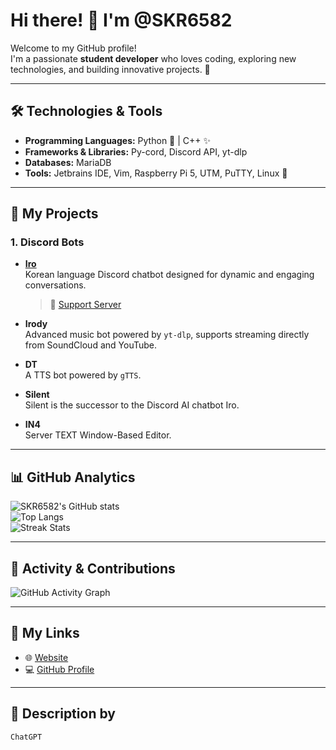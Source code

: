 # Hi there! 👋 I'm **@SKR6582**

Welcome to my GitHub profile!  
I'm a passionate **student developer** who loves coding, exploring new technologies, and building innovative projects. 🚀  

---

## 🛠️ Technologies & Tools
- **Programming Languages:** Python 🐍 | C++ ✨  
- **Frameworks & Libraries:** Py-cord, Discord API, yt-dlp  
- **Databases:** MariaDB  
- **Tools:** Jetbrains IDE, Vim, Raspberry Pi 5, UTM, PuTTY, Linux 🐧  

---

## 🌟 My Projects
### **1. Discord Bots**  
- **[Iro](https://discord.com/oauth2/authorize?client_id=1194590922667737188)**  
  Korean language Discord chatbot designed for dynamic and engaging conversations.  
  > 🔗 [Support Server](https://discord.gg/ZgpatnhCUF)

- **Irody**  
  Advanced music bot powered by `yt-dlp`, supports streaming directly from SoundCloud and YouTube.  

- **DT**  
  A TTS bot powered by `gTTS`.

- **Silent**  
  Silent is the successor to the Discord AI chatbot Iro.

- **IN4**  
  Server TEXT Window-Based Editor.

---

## 📊 GitHub Analytics

![SKR6582's GitHub stats](https://github-readme-stats.vercel.app/api?username=SKR6582&show_icons=true&theme=radical)  
![Top Langs](https://github-readme-stats.vercel.app/api/top-langs/?username=SKR6582&layout=compact&theme=radical)  
![Streak Stats](https://streak-stats.demolab.com?user=SKR6582&theme=radical&hide_border=true)  

---

## 🚀 Activity & Contributions

![GitHub Activity Graph](https://github-readme-activity-graph.vercel.app/graph?username=SKR6582&theme=radical)  


---

## 🔗 My Links
- 🌐 [Website](https://stars-website.vercel.app/)  
- 💻 [GitHub Profile](https://github.com/SKR6582)  

---

## 💬 Description by
    ChatGPT
